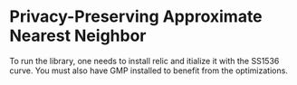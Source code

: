# Privacy-Preserving Approximate Nearest Neighbor
To run the library, one needs to install relic and itialize it with the SS1536 curve. You must also have GMP installed to benefit from the optimizations.
